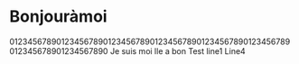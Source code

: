 # Bonjouràmoi
012345678901234567890123456789012345678901234567890123456789012345678901234567890
Je suis moi
lle
a bon
Test line1
Line4
